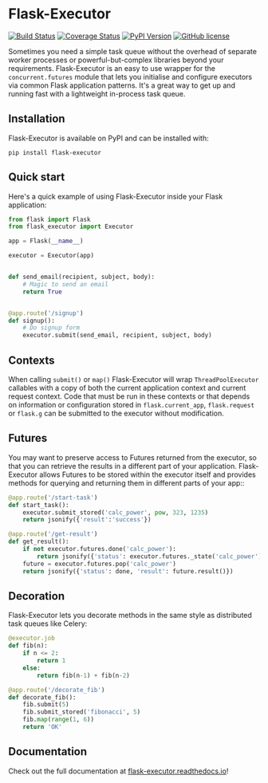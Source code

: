 Flask-Executor
==============

[![Build Status](https://travis-ci.org/dchevell/flask-executor.svg?branch=master)](https://travis-ci.org/dchevell/flask-executor)
[![Coverage Status](https://coveralls.io/repos/github/dchevell/flask-executor/badge.svg?branch=test-coverage)](https://coveralls.io/github/dchevell/flask-executor?branch=test-coverage)
[![PyPI Version](https://img.shields.io/pypi/v/Flask-Executor.svg)](https://pypi.python.org/pypi/Flask-Executor)
[![GitHub license](https://img.shields.io/github/license/dchevell/flask-executor.svg)](https://github.com/dchevell/flask-executor/blob/master/LICENSE)

Sometimes you need a simple task queue without the overhead of separate worker processes or powerful-but-complex libraries beyond your requirements. Flask-Executor is an easy to use wrapper for the `concurrent.futures` module that lets you initialise and configure executors via common Flask application patterns. It's a great way to get up and running fast with a lightweight in-process task queue.

Installation
------------

Flask-Executor is available on PyPI and can be installed with:

    pip install flask-executor


Quick start
-----------

Here's a quick example of using Flask-Executor inside your Flask application:

```python
from flask import Flask
from flask_executor import Executor

app = Flask(__name__)

executor = Executor(app)


def send_email(recipient, subject, body):
    # Magic to send an email
    return True


@app.route('/signup')
def signup():
    # Do signup form
    executor.submit(send_email, recipient, subject, body)
```


Contexts
--------

When calling `submit()` or `map()` Flask-Executor will wrap `ThreadPoolExecutor` callables with a
copy of both the current application context and current request context. Code that must be run in
these contexts or that depends on information or configuration stored in `flask.current_app`,
`flask.request` or `flask.g` can be submitted to the executor without modification.


Futures
-------

You may want to preserve access to Futures returned from the executor, so that you can retrieve the
results in a different part of your application. Flask-Executor allows Futures to be stored within
the executor itself and provides methods for querying and returning them in different parts of your
app::

```python
@app.route('/start-task')
def start_task():
    executor.submit_stored('calc_power', pow, 323, 1235)
    return jsonify({'result':'success'})

@app.route('/get-result')
def get_result():
    if not executor.futures.done('calc_power'):
        return jsonify({'status': executor.futures._state('calc_power')})
    future = executor.futures.pop('calc_power')
    return jsonify({'status': done, 'result': future.result()})
```


Decoration
----------

Flask-Executor lets you decorate methods in the same style as distributed task queues like
Celery:

```python
@executor.job
def fib(n):
    if n <= 2:
        return 1
    else:
        return fib(n-1) + fib(n-2)

@app.route('/decorate_fib')
def decorate_fib():
    fib.submit(5)
    fib.submit_stored('fibonacci', 5)
    fib.map(range(1, 6))
    return 'OK'
```


Documentation
-------------

Check out the full documentation at [flask-executor.readthedocs.io](https://flask-executor.readthedocs.io)!
